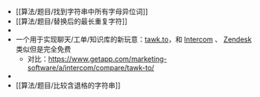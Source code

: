- [[算法/题目/找到字符串中所有字母异位词]]
- [[算法/题目/替换后的最长重复字符]]
-
- 一个用于实现聊天/工单/知识库的新玩意：[tawk.to](https://tawk.to/)，和 [Intercom](https://www.intercom.com/) 、 [Zendesk](https://www.zendesk.com) 类似但是完全免费
	- 对比：https://www.getapp.com/marketing-software/a/intercom/compare/tawk-to/
-
- [[算法/题目/比较含退格的字符串]]